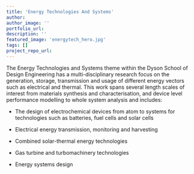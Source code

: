 ```yaml
---
title: 'Energy Technologies And Systems'
author:
author_image: ''
portfolio_url:
description: ''
featured_image: 'energytech_hero.jpg'
tags: []
project_repo_url:
---
```


The Energy Technologies and Systems theme within the Dyson School of Design Engineering has a multi-disciplinary research focus on the generation, storage, transmission and usage of different energy vectors such as electrical and thermal. This work spans several length scales of interest from materials synthesis and characterisation, and device level performance modelling to whole system analysis and includes:

* The design of electrochemical devices from atom to systems for technologies such as batteries, fuel cells and solar cells

* Electrical energy transmission, monitoring and harvesting

* Combined solar-thermal energy technologies

* Gas turbine and turbomachinery technologies

* Energy systems design
